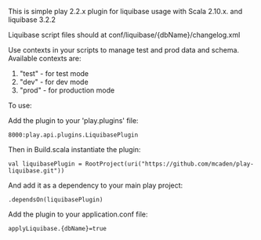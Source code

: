 This is simple play 2.2.x plugin for liquibase usage with Scala 2.10.x. and liquibase 3.2.2

Liquibase script files should at conf/liquibase/{dbName}/changelog.xml

Use contexts in your scripts to manage test and prod data and schema. Available contexts are:
 1. "test" - for test mode
 2. "dev" - for dev mode
 3. "prod" - for production mode

To use:

Add the plugin to your 'play.plugins' file:
```
8000:play.api.plugins.LiquibasePlugin
```

Then in Build.scala instantiate the plugin:
```
val liquibasePlugin = RootProject(uri("https://github.com/mcaden/play-liquibase.git"))
```

And add it as a dependency to your main play project:
```
.dependsOn(liquibasePlugin)
```

Add the plugin to your application.conf file:
```
applyLiquibase.{dbName}=true
```
